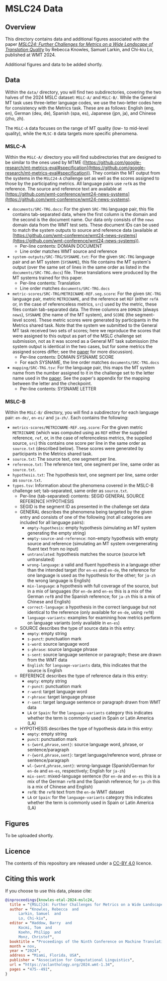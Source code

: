# MSLC24 Data

## Overview
This directory contains data and additional figures associated with the paper [_MSLC24: Further Challenges for Metrics on a Wide Landscape of Translation Quality_](https://aclanthology.org/2024.wmt-1.34/) by Rebecca Knowles, Samuel Larkin, and Chi-kiu Lo, published at WMT 2024.

Additional figures and data to be added shortly.

## Data
Within the `data/` directory, you will find two subdirectories, covering the two halves of the 2024 MSLC dataset: `MSLC-A/` and `MSLC-B/`. While the General MT task uses three-letter language codes, we use the two-letter codes here for consistency with the Metrics task. These are as follows: English (eng, en), German (deu, de), Spanish (spa, es), Japanese (jpn, ja), and Chinese (zho, zh).

The `MSLC-A` data focuses on the range of MT quality (low- to mid-level quality), while the `MLSC-B` data targets more specific phenomena.

### MSLC-A
Within the `MSLC-A/` directory you will find subdirectories that are designed to be similar to the ones used by MTME ([https://github.com/google-research/mt-metrics-eval#specification](https://github.com/google-research/mt-metrics-eval#specification)). They contain the MT output from the systems in the `MSLC24-A` challenge set as well as the scores assigned to those by the participating metrics. All language pairs use `refA` as the reference. The source and reference text are available at [https://github.com/wmt-conference/wmt24-news-systems](https://github.com/wmt-conference/wmt24-news-systems).

- `documents/SRC-TRG.docs`: For the given `SRC-TRG` language pair, this file contains tab-separated data, where the first column is the domain and the second is the document name. Our data only consists of the `news` domain data from the WMT test sets. These document IDs can be used to match the system outputs to source and reference data (available at [https://github.com/wmt-conference/wmt24-news-systems](https://github.com/wmt-conference/wmt24-news-systems)).
    - Per-line contents: DOMAIN DOCUMENT
    - Line order matches WMT source and reference
- `system-outputs/SRC-TRG/SYSNAME.txt`: For the given `SRC-TRG` language pair and an MT system (`SYSNAME`), this file contains the MT system's output (over the same set of lines in the same order as listed in the `documents/SRC-TRG.docs`) file. These translations were produced by the MT systems trained for this paper.
    - Per-line contents: Translation
    - Line order matches `documents/SRC-TRG.docs`
- `metric-scores/SRC-TRG/METRICNAME-REF.seg.score`: For the given `SRC-TRG` language pair, metric `METRICNAME`, and the reference set `REF` (either `refA` or, in the case of referenceless metrics, `src`) used by the metric, these files contain tab-separated data. The three columns are `DOMAIN` (always `news`), `SYSNAME` (the name of the MT system), and `SCORE` (the segment-level score). These metric scores were generated by participants in the Metrics shared task. Note that the system we submitted to the General MT task received two sets of scores; here we reproduce the scores that were assigned to this output as part of the MSLC challenge set submission, not as it was scored as a General MT task submission (the system output is identical in the two cases, but for some metrics the assigned scores differ; see the [paper](https://aclanthology.org/2024.wmt-1.34/) for more discussion).
    - Per-line contents: DOMAIN SYSNAME SCORE
    - For each SYSNAME, the line order matches `documents/SRC-TRG.docs`
- `mapping/SRC-TRG.tsv`: For the language pair, this maps the MT system name from the number assigned to it in the challenge set to the letter name used in the [paper](https://aclanthology.org/2024.wmt-1.34/). See the paper's appendix for the mapping between the letter and the checkpoint.
    - Per-line contents: SYSNAME LETTER

### MSLC-B
Within the `MSLC-B/` directory, you will find a subdirectory for each language pair: `en-de/`, `en-es/` and `ja-zh/`. Each contains the following:
- `metrics-scores/METRICNAME-REF.seg.score`: For the given metric `METRICNAME` (which was computed using as `REF` either the supplied reference, `ref`, or, in the case of referenceless metrics, the supplied source, `src`) this contains one score per line in the same order as `source.txt` (described below). These scores were generated by participants in the Metrics shared task.
- `source.txt`: The source text, one segment per line.
- `reference.txt`: The reference text, one segment per line, same order as `source.txt`.
- `hypothesis.txt`: The hypothesis text, one segment per line, same order as `source.txt`.
- `types.tsv`: Information about the phenomena covered in the MSLC-B challenge set; tab-separated, same order as `source.txt`.
    - Per-line (tab-separated) contents: SEGID GENERAL SOURCE REFERENCE HYPOTHESIS
    - SEGID is the segment ID as presented in the challenge set data
    - GENERAL describes the phenomena being targeted by the given entry and consists of one of the following (not all categories are included for all language pairs):
      - `empty-hypothesis`: empty hypothesis (simulating an MT system generating the empty string)
      - `empty-source-and-reference`: non-empty hypothesis with empty source and reference (simulating an MT system overgenerating fluent text from no input)
      - `untranslated`: hypothesis matches the source (source left untranslated)
      - `wrong-language`: a valid and fluent hypothesis in a language other than the intended target (for `en-es` and `en-de`, the reference for one language is used as the hypothesis for the other; for `ja-zh` the wrong language is English)
      - `mix-language`: a hypothesis with full coverage of the source, but in a mix of languages (for `en-de` and `en-es` this is a mix of the German `refB` and the Spanish reference; for `ja-zh` this is a mix of Chinese and English)
      - `correct-language`: a hypothesis in the correct language but not identical to the reference (only available for `en-de`, using `refB`)
      - `language-variants`: examples for examining how metrics perform on language variants (only available in `en-es`)
    - SOURCE describes the type of source data in this entry:
      - `empty`: empty string
      - `s-punct`: punctuation mark
      - `s-word`: source language word
      - `s-phrase`: source language phrase
      - `s-sent`: source language sentence or paragraph; these are drawn from the WMT data
      - `English`: for `language-variants` data, this indicates that the source is English
    - REFERENCE describes the type of reference data in this entry:
      - `empty`: empty string
      - `r-punct`: punctuation mark
      - `r-word`: target language word
      - `r-phrase`: target language phrase
      - `r-sent`: target language sentence or paragraph drawn from WMT data
      - `LA` or `Spain`: for the `language-variants` category this indicates whether the term is commonly used in Spain or Latin America (LA)
    - HYPOTHESIS describes the type of hypothesis data in this entry:
      - `empty`: empty string
      - `punct`: punctuation mark
      - `s-{word,phrase,sent}`: source language word, phrase, or sentence/paragraph
      - `r-{word,phrase,sent}`: target language/reference word, phrase or sentence/paragraph
      - `wl-{word,phrase,sent}`: wrong-language (Spanish/German for `en-de` and `en-es`, respectively; English for `ja-zh`)
      - `mix-sent`: mixed-language sentence (for `en-de` and `en-es` this is a mix of the German `refB` and the Spanish reference; for `ja-zh` this is a mix of Chinese and English)
      - `refB`: the `refB` text from the `en-de` WMT dataset
      - `LA` or `Spain`: for the `language-variants` category this indicates whether the term is commonly used in Spain or Latin America (LA)

## Figures
To be uploaded shortly.

## Licence
The contents of this repository are released under a [CC-BY 4.0](https://creativecommons.org/licenses/by/4.0/) licence.

## Citing this work
If you choose to use this data, please cite:

```bibtex
@inproceedings{knowles-etal-2024-mslc24,
  title = "{MSLC}24: Further Challenges for Metrics on a Wide Landscape of Translation Quality",
  author = "Knowles, Rebecca  and
      Larkin, Samuel  and
      Lo, Chi-kiu",
  editor = "Haddow, Barry  and
      Kocmi, Tom  and
      Koehn, Philipp  and
      Monz, Christof",
  booktitle = "Proceedings of the Ninth Conference on Machine Translation",
  month = nov,
  year = "2024",
  address = "Miami, Florida, USA",
  publisher = "Association for Computational Linguistics",
  url = "https://aclanthology.org/2024.wmt-1.34",
  pages = "475--491",
}
```